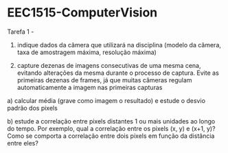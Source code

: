 # EEC1515-ComputerVision
Tarefa 1 - 
1) indique dados da câmera que utilizará na disciplina (modelo da câmera, taxa de amostragem máxima, resolução máxima)

2) capture dezenas de imagens consecutivas de uma mesma cena, evitando alterações da mesma durante o processo de captura. Evite as primeiras dezenas de frames, já que muitas câmeras regulam automaticamente a imagem nas primeiras capturas

a) calcular média (grave como imagem o resultado) e estude o desvio padrão dos pixels

b) estude a correlação entre pixels distantes 1 ou mais unidades ao longo do tempo. Por exemplo, qual a correlação entre os pixels (x, y) e (x+1, y)? Como se comporta a correlação entre dois pixels em função da distância entre eles?

